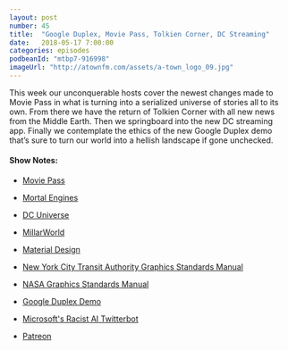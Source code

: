 ```yaml
---
layout: post
number: 45
title:  "Google Duplex, Movie Pass, Tolkien Corner, DC Streaming"
date:   2018-05-17 7:00:00
categories: episodes
podbeanId: "mtbp7-916998"
imageUrl: "http://atownfm.com/assets/a-town_logo_09.jpg"
---
```


This week our unconquerable hosts cover the newest changes made to Movie Pass in what is turning into a serialized universe of stories all to its own. From there we have the return of Tolkien Corner with all new news from the Middle Earth. Then we springboard into the new DC streaming app. Finally we contemplate the ethics of the new Google Duplex demo that’s sure to turn our world into a hellish landscape if gone unchecked.

<!-- excerpt-end -->

#### Show Notes:
- [Movie Pass](https://www.moviepass.com/)
- [Mortal Engines](https://www.youtube.com/watch?v=fupYIggOq38)
- [DC Universe](https://www.theverge.com/2018/5/2/17312666/dc-universe-comics-streaming-service-website-name)
- [MillarWorld](http://www.millarworld.tv/creators/mark-millar)
- [Material Design](https://material.io/)
- [New York City Transit Authority Graphics Standards Manual](https://standardsmanual.com/products/nyctacompactedition)
- [NASA Graphics Standards Manual](https://standardsmanual.com/products/nasa-graphics-standards-manual)
- [Google Duplex Demo](https://www.youtube.com/watch?v=bd1mEm2Fy08)
- [Microsoft's Racist AI Twitterbot](https://www.theverge.com/2016/3/24/11297050/tay-microsoft-chatbot-racist)

- [Patreon](https://www.patreon.com/atownfm)